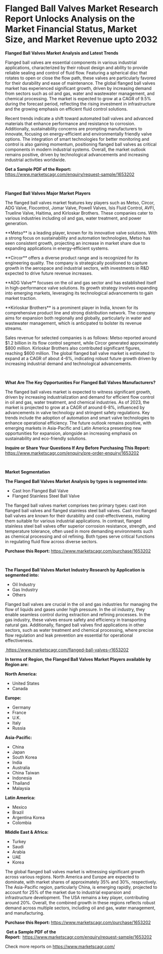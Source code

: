 <p><h1>Flanged Ball Valves Market Research Report Unlocks Analysis on the Market Financial Status, Market Size, and Market Revenue upto 2032</h1></p><p><strong>Flanged Ball Valves Market Analysis and Latest Trends</strong></p>
<p><p>Flanged ball valves are essential components in various industrial applications, characterized by their robust design and ability to provide reliable sealing and control of fluid flow. Featuring a spherical disc that rotates to open or close the flow path, these valves are particularly favored for their durability and ease of maintenance. The global flanged ball valves market has experienced significant growth, driven by increasing demand from sectors such as oil and gas, water and wastewater management, and chemical processing. The market is expected to grow at a CAGR of 9.5% during the forecast period, reflecting the rising investment in infrastructure and the growing emphasis on efficient fluid control solutions. </p><p>Recent trends indicate a shift toward automated ball valves and advanced materials that enhance performance and resistance to corrosion. Additionally, sustainability concerns are prompting manufacturers to innovate, focusing on energy-efficient and environmentally friendly valve options. The integration of smart technologies for better monitoring and control is also gaining momentum, positioning flanged ball valves as critical components in modern industrial systems. Overall, the market outlook remains positive, driven by technological advancements and increasing industrial activities worldwide.</p></p>
<p><strong>Get a Sample PDF of the Report:&nbsp;</strong> <a href="https://www.marketscagr.com/enquiry/request-sample/1653202?utm_campaign=2480&utm_medium=2&utm_source=Github&utm_content=ia&utm_term=05032025&utm_id=flanged-ball-valves">https://www.marketscagr.com/enquiry/request-sample/1653202</a></p>
<p>&nbsp;</p>
<p><strong>Flanged Ball Valves Major Market Players</strong></p>
<p><p>The flanged ball valves market features key players such as Metso, Circor, ADG Valve, Flocontrol, Jomar Valve, Powell Valves, Isis Fluid Control, AVFI, Trueline Valve, Haitima, and Kirloskar Brothers. These companies cater to various industries including oil and gas, water treatment, and power generation.</p><p>**Metso** is a leading player, known for its innovative valve solutions. With a strong focus on sustainability and automation technologies, Metso has seen consistent growth, projecting an increase in market share due to expanding applications in energy-efficient systems.</p><p>**Circor** offers a diverse product range and is recognized for its engineering quality. The company is strategically positioned to capture growth in the aerospace and industrial sectors, with investments in R&D expected to drive future revenue increases.</p><p>**ADG Valve** focuses on the oil and gas sector and has established itself in high-performance valve solutions. Its growth strategy involves expanding into emerging markets, leveraging its technological advancements to gain market traction.</p><p>**Kirloskar Brothers** is a prominent player in India, known for its comprehensive product line and strong distribution network. The company aims for expansion both regionally and globally, particularly in water and wastewater management, which is anticipated to bolster its revenue streams.</p><p>Sales revenue for selected companies is as follows: Metso reported around $1.2 billion in its flow control segment, while Circor generated approximately $800 million. Kirloskar Brothers also contributed significant figures, reaching $600 million. The global flanged ball valve market is estimated to expand at a CAGR of about 4-6%, indicating robust future growth driven by increasing industrial demand and technological advancements.</p></p>
<p>&nbsp;</p>
<p><strong>What Are The Key Opportunities For Flanged Ball Valves Manufacturers?</strong></p>
<p><p>The flanged ball valves market is expected to witness significant growth, driven by increasing industrialization and demand for efficient flow control in oil and gas, water treatment, and chemical industries. As of 2023, the market is projected to grow at a CAGR of around 6-8%, influenced by advancements in valve technology and stringent safety regulations. Key trends include the adoption of automation and smart valve technologies to enhance operational efficiency. The future outlook remains positive, with emerging markets in Asia-Pacific and Latin America presenting new opportunities for expansion, alongside an increasing emphasis on sustainability and eco-friendly solutions.</p></p>
<p><strong>Inquire or Share Your Questions If Any Before Purchasing This Report:</strong> <a href="https://www.marketscagr.com/enquiry/pre-order-enquiry/1653202?utm_campaign=2480&utm_medium=2&utm_source=Github&utm_content=ia&utm_term=05032025&utm_id=flanged-ball-valves">https://www.marketscagr.com/enquiry/pre-order-enquiry/1653202</a></p>
<p>&nbsp;</p>
<p><strong>Market Segmentation</strong></p>
<p><strong>The Flanged Ball Valves Market Analysis by types is segmented into:</strong></p>
<p><ul><li>Cast Iron Flanged Ball Valve</li><li>Flanged Stainless Steel Ball Valve</li></ul></p>
<p><p>The flanged ball valves market comprises two primary types: cast iron flanged ball valves and flanged stainless steel ball valves. Cast iron flanged ball valves are known for their durability and cost-effectiveness, making them suitable for various industrial applications. In contrast, flanged stainless steel ball valves offer superior corrosion resistance, strength, and temperature tolerance, often used in more demanding environments such as chemical processing and oil refining. Both types serve critical functions in regulating fluid flow across diverse sectors.</p></p>
<p><strong>Purchase this Report:&nbsp;</strong><a href="https://www.marketscagr.com/purchase/1653202?utm_campaign=2480&utm_medium=2&utm_source=Github&utm_content=ia&utm_term=05032025&utm_id=flanged-ball-valves">https://www.marketscagr.com/purchase/1653202</a></p>
<p>&nbsp;</p>
<p><strong>The Flanged Ball Valves Market Industry Research by Application is segmented into:</strong></p>
<p><ul><li>Oil Industry</li><li>Gas Industry</li><li>Others</li></ul></p>
<p><p>Flanged ball valves are crucial in the oil and gas industries for managing the flow of liquids and gases under high pressure. In the oil industry, they enable seamless control during extraction and refining processes. In the gas industry, these valves ensure safety and efficiency in transporting natural gas. Additionally, flanged ball valves find applications in other sectors, such as water treatment and chemical processing, where precise flow regulation and leak prevention are essential for operational effectiveness.</p></p>
<p><a href="https://www.marketscagr.com/flanged-ball-valves-r1653202?utm_campaign=2480&utm_medium=2&utm_source=Github&utm_content=ia&utm_term=05032025&utm_id=flanged-ball-valves">&nbsp;https://www.marketscagr.com/flanged-ball-valves-r1653202</a></p>
<p><strong>In terms of Region, the Flanged Ball Valves Market Players available by Region are:</strong></p>
<p>
    <p> <strong> North America: </strong>
        <ul>
            <li>United States</li>
            <li>Canada</li>
        </ul>
        </p> 
    <p> <strong> Europe: </strong>
        <ul>
            <li>Germany</li>
            <li>France</li>
            <li>U.K.</li>
            <li>Italy</li>
            <li>Russia</li>
        </ul>
        </p> 
    <p> <strong> Asia-Pacific: </strong>
        <ul>
            <li>China</li>
            <li>Japan</li>
            <li>South Korea</li>
            <li>India</li>
            <li>Australia</li>
            <li>China Taiwan</li>
            <li>Indonesia</li>
            <li>Thailand</li>
            <li>Malaysia</li>
        </ul>
        </p> 
    <p> <strong> Latin America: </strong>
        <ul>
            <li>Mexico</li>
            <li>Brazil</li>
            <li>Argentina Korea</li>
            <li>Colombia</li>
        </ul>
        </p> 
    <p> <strong> Middle East & Africa: </strong>
        <ul>
            <li>Turkey</li>
            <li>Saudi</li>
            <li>Arabia</li>
            <li>UAE</li>
            <li>Korea</li>
        </ul>
    </p>
    </p>
<p><p>The global flanged ball valves market is witnessing significant growth across various regions. North America and Europe are expected to dominate, with market shares of approximately 35% and 30%, respectively. The Asia-Pacific region, particularly China, is emerging rapidly, projected to account for 25% of the market due to industrial expansion and infrastructure development. The USA remains a key player, contributing around 20%. Overall, the combined growth in these regions reflects robust demand across multiple sectors, including oil and gas, water management, and manufacturing.</p></p>
<p><strong>Purchase this Report: </strong><a href="https://www.marketscagr.com/purchase/1653202?utm_campaign=2480&utm_medium=2&utm_source=Github&utm_content=ia&utm_term=05032025&utm_id=flanged-ball-valves">https://www.marketscagr.com/purchase/1653202</a></p>
<p>&nbsp;<strong>Get a Sample PDF of the Report:&nbsp;&nbsp;</strong><a href="https://www.marketscagr.com/enquiry/request-sample/1653202?utm_campaign=2480&utm_medium=2&utm_source=Github&utm_content=ia&utm_term=05032025&utm_id=flanged-ball-valves">https://www.marketscagr.com/enquiry/request-sample/1653202</a></p>
<p><strong></strong></p>
<p>Check more reports on <a href="https://www.marketscagr.com/?utm_campaign=2480&utm_medium=2&utm_source=Github&utm_content=ia&utm_term=05032025&utm_id=flanged-ball-valves">https://www.marketscagr.com/</a></p>